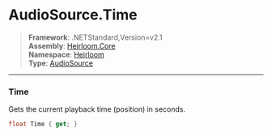 # AudioSource.Time

> **Framework**: .NETStandard,Version=v2.1  
> **Assembly**: [Heirloom.Core][0]  
> **Namespace**: [Heirloom][0]  
> **Type**: [AudioSource][1]  

--------------------------------------------------------------------------------

### Time

Gets the current playback time (position) in seconds.

```cs
float Time { get; }
```

[0]: ..\Heirloom.Core.md
[1]: Heirloom.AudioSource.md

